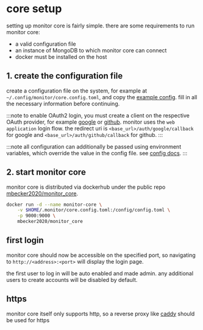# core setup

setting up monitor core is fairly simple. there are some requirements to run monitor core:

 - a valid configuration file
 - an instance of MongoDB to which monitor core can connect
 - docker must be installed on the host

## 1. create the configuration file

create a configuration file on the system, for example at `~/.config/monitor/core.config.toml`, and copy the [example config](https://github.com/mbecker20/monitor/blob/main/config_example/core.config.example.toml). fill in all the necessary information before continuing.

:::note
to enable OAuth2 login, you must create a client on the respective OAuth provider, 
for example [google](https://developers.google.com/identity/protocols/oauth2) 
or [github](https://docs.github.com/en/apps/oauth-apps/building-oauth-apps/authorizing-oauth-apps). 
monitor uses the `web application` login flow.
the redirect uri is `<base_url>/auth/google/callback` for google and `<base_url>/auth/github/callback` for github.
:::

:::note
all configuration can additionally be passed using environment variables, which override the value in the config file.
see [config docs](https://docs.rs/monitor_client/latest/monitor_client/entities/config/core/index.html).
:::

## 2. start monitor core

monitor core is distributed via dockerhub under the public repo [mbecker2020/monitor_core](https://hub.docker.com/r/mbecker2020/monitor_core).

```sh
docker run -d --name monitor-core \
	-v $HOME/.monitor/core.config.toml:/config/config.toml \
	-p 9000:9000 \
	mbecker2020/monitor_core
```

## first login

monitor core should now be accessible on the specified port, so navigating to `http://<address>:<port>` will display the login page. 

the first user to log in will be auto enabled and made admin. any additional users to create accounts will be disabled by default.

## https

monitor core itself only supports http, so a reverse proxy like [caddy](https://caddyserver.com/) should be used for https